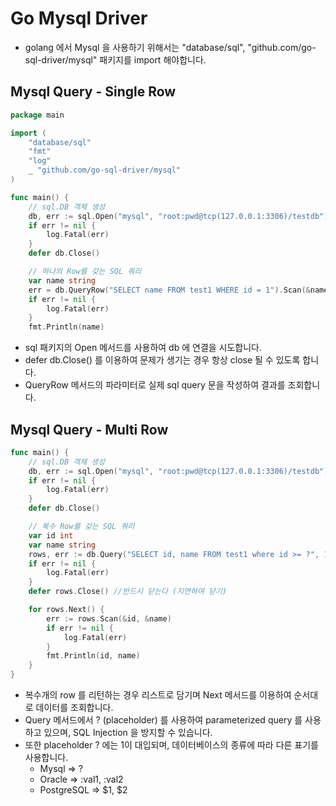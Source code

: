 # Go Mysql Driver

- golang 에서 Mysql 을 사용하기 위해서는 "database/sql", "github.com/go-sql-driver/mysql" 패키지를 import 해야합니다.

## Mysql Query - Single Row

```go
package main

import (
    "database/sql"
    "fmt"
    "log"
    _ "github.com/go-sql-driver/mysql"
)

func main() {
    // sql.DB 객체 생성
    db, err := sql.Open("mysql", "root:pwd@tcp(127.0.0.1:3306)/testdb")
    if err != nil {
        log.Fatal(err)
    }
    defer db.Close()

    // 하나의 Row를 갖는 SQL 쿼리
    var name string
    err = db.QueryRow("SELECT name FROM test1 WHERE id = 1").Scan(&name)
    if err != nil {
        log.Fatal(err)
    }
    fmt.Println(name)
```

- sql 패키지의 Open 메서드를 사용하여 db 에 연결을 시도합니다.
- defer db.Close() 를 이용하여 문제가 생기는 경우 항상 close 될 수 있도록 합니다.
- QueryRow 메서드의 파라미터로 실제 sql query 문을 작성하여 결과를 조회합니다.

## Mysql Query - Multi Row

```go
func main() {
    // sql.DB 객체 생성
    db, err := sql.Open("mysql", "root:pwd@tcp(127.0.0.1:3306)/testdb")
    if err != nil {
        log.Fatal(err)
    }
    defer db.Close()

    // 복수 Row를 갖는 SQL 쿼리
    var id int
    var name string
    rows, err := db.Query("SELECT id, name FROM test1 where id >= ?", 1)
    if err != nil {
        log.Fatal(err)
    }
    defer rows.Close() //반드시 닫는다 (지연하여 닫기)

    for rows.Next() {
        err := rows.Scan(&id, &name)
        if err != nil {
            log.Fatal(err)
        }
        fmt.Println(id, name)
    }
}

```

- 복수개의 row 를 리턴하는 경우 리스트로 담기며 Next 메서드를 이용하여 순서대로 데이터를 조회합니다.
- Query 메서드에서 ? (placeholder) 를 사용하여 parameterized query 를 사용하고 있으며, SQL Injection 을 방지할 수 있습니다.
- 또한 placeholder ? 에는 1이 대입되며, 데이터베이스의 종류에 따라 다른 표기를 사용합니다.
  - Mysql => ?
  - Oracle => :val1, :val2
  - PostgreSQL => $1, $2
